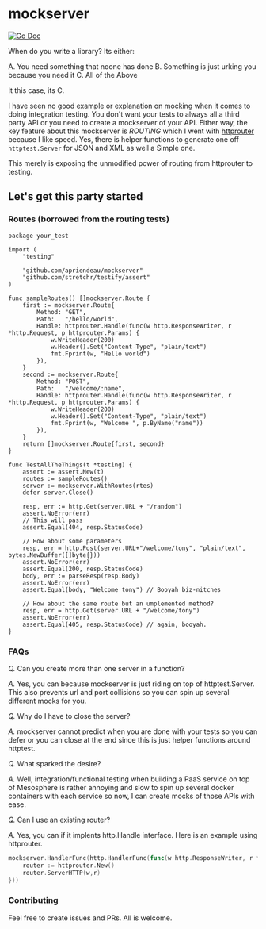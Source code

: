 # mockserver

[![Go Doc](https://img.shields.io/badge/go-documentation-blue.svg?style=flat-square)](https://godoc.org/github.com/apriendeau/mockserver)

When do you write a library? Its either:

A. You need something that noone has done
B. Something is just urking you because you need it
C. All of the Above

It this case, its C.

I have seen no good example or explanation on mocking when it comes to doing
integration testing. You don't want your tests to always all a third party API
or you need to create a mockserver of your API. Either way, the key feature
about this mockserver is *ROUTING* which I went with [httprouter](github.com/julienschmidt/httprouter) because I like
speed. Yes, there is helper functions to generate one off `httptest.Server` for
JSON and XML as well a Simple one.

This merely is exposing the unmodified power of routing from httprouter to
testing.


## Let's get this party started

### Routes (borrowed from the routing tests)

```golang
package your_test

import (
	"testing"

	"github.com/apriendeau/mockserver"
	"github.com/stretchr/testify/assert"
)

func sampleRoutes() []mockserver.Route {
	first := mockserver.Route{
		Method: "GET",
		Path:   "/hello/world",
		Handle: httprouter.Handle(func(w http.ResponseWriter, r *http.Request, p httprouter.Params) {
			w.WriteHeader(200)
			w.Header().Set("Content-Type", "plain/text")
			fmt.Fprint(w, "Hello world")
		}),
	}
	second := mockserver.Route{
		Method: "POST",
		Path:   "/welcome/:name",
		Handle: httprouter.Handle(func(w http.ResponseWriter, r *http.Request, p httprouter.Params) {
			w.WriteHeader(200)
			w.Header().Set("Content-Type", "plain/text")
			fmt.Fprint(w, "Welcome ", p.ByName("name"))
		}),
	}
	return []mockserver.Route{first, second}
}

func TestAllTheThings(t *testing) {
	assert := assert.New(t)
	routes := sampleRoutes()
	server := mockserver.WithRoutes(rtes)
	defer server.Close()

	resp, err := http.Get(server.URL + "/random")
	assert.NoError(err)
	// This will pass
	assert.Equal(404, resp.StatusCode)

	// How about some parameters
	resp, err = http.Post(server.URL+"/welcome/tony", "plain/text", bytes.NewBuffer([]byte{}))
	assert.NoError(err)
	assert.Equal(200, resp.StatusCode)
	body, err := parseResp(resp.Body)
	assert.NoError(err)
	assert.Equal(body, "Welcome tony") // Booyah biz-nitches

	// How about the same route but an umplemented method?
	resp, err = http.Get(server.URL + "/welcome/tony")
	assert.NoError(err)
	assert.Equal(405, resp.StatusCode) // again, booyah.
}
```

### FAQs

*Q.* Can you create more than one server in a function?

*A.* Yes, you can because mockserver is just riding on top of httptest.Server.
This also prevents url and port collisions so you can spin up several different
mocks for you.

*Q.* Why do I have to close the server?

*A.* mockserver cannot predict when you are done with your tests so you can defer
or you can close at the end since this is just helper functions around httptest.

*Q.* What sparked the desire?

*A.* Well, integration/functional testing when building a PaaS service on top of
Mesosphere is rather annoying and slow to spin up several docker containers with
each service so now, I can create mocks of those APIs with ease.

*Q.* Can I use an existing router?

*A.* Yes, you can if it implents http.Handle interface. Here is an example using
httprouter.

```go
mockserver.HandlerFunc(http.HandlerFunc(func(w http.ResponseWriter, r *http.Request){
	router := httprouter.New()
	router.ServerHTTP(w,r)
}))

```

### Contributing

Feel free to create issues and PRs. All is welcome.

